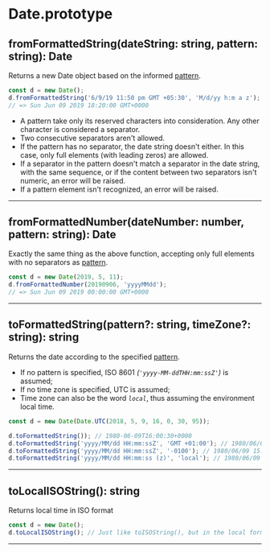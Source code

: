 <!-- cSpell: ignore Myyyy -->
# Date.prototype

## fromFormattedString(dateString: string, pattern: string): Date

Returns a new Date object based on the informed [pattern](./pattern.md).

````javascript
const d = new Date();
d.fromFormattedString('6/9/19 11:50 pm GMT +05:30', 'M/d/yy h:m a z');
// => Sun Jun 09 2019 18:20:00 GMT+0000
````

* A pattern take only its reserved characters into consideration. Any other character is considered a separator.
* Two consecutive separators aren't allowed.
* If the pattern has no separator, the date string doesn't either. In this case, only full elements (with leading zeros) are allowed.
* If a separator in the pattern doesn't match a separator in the date string, with the same sequence, or if the content between two separators isn't numeric, an error will be raised.
* If a pattern element isn't recognized, an error will be raised.

---

## fromFormattedNumber(dateNumber: number, pattern: string): Date

Exactly the same thing as the above function, accepting only full elements with no separators as [pattern](./pattern.md).

````javascript
const d = new Date(2019, 5, 11);
d.fromFormattedNumber(20190906, 'yyyyMMdd');
// => Sun Jun 09 2019 00:00:00 GMT+0000
````

---

## toFormattedString(pattern?: string, timeZone?: string): string

Returns the date according to the specified [pattern](./pattern.md).

* If no pattern is specified, ISO 8601 *(`'yyyy-MM-ddTHH:mm:ssZ'`)* is assumed;
* If no time zone is specified, UTC is assumed;
* Time zone can also be the word *`local`*, thus assuming the environment local time.

````javascript
const d = new Date(Date.UTC(2018, 5, 9, 16, 0, 30, 95));

d.toFormattedString()); // 1980-06-09T16:00:30+0000
d.toFormattedString('yyyy/MM/dd HH:mm:ssZ', 'GMT +01:00'); // 1980/06/09 17:00:30+0100
d.toFormattedString('yyyy/MM/dd HH:mm:ssZ', '-0100'); // 1980/06/09 15:00:30-0100
d.toFormattedString('yyyy/MM/dd HH:mm:ss (z)', 'local'); // 1980/06/09 13:00:30 (GMT -03:00)
````

---

## toLocalISOString(): string

Returns local time in ISO format

```javascript
const d = new Date();
d.toLocalISOString(); // Just like toISOString(), but in the local format
```

---
